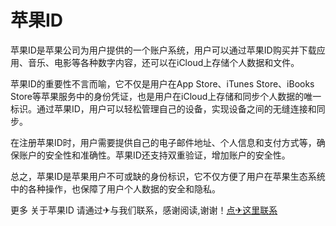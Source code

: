 # 苹果ID

苹果ID是苹果公司为用户提供的一个账户系统，用户可以通过苹果ID购买并下载应用、音乐、电影等各种数字内容，还可以在iCloud上存储个人数据和文件。

苹果ID的重要性不言而喻，它不仅是用户在App Store、iTunes Store、iBooks Store等苹果服务中的身份凭证，也是用户在iCloud上存储和同步个人数据的唯一标识。通过苹果ID，用户可以轻松管理自己的设备，实现设备之间的无缝连接和同步。

在注册苹果ID时，用户需要提供自己的电子邮件地址、个人信息和支付方式等，确保账户的安全性和准确性。苹果ID还支持双重验证，增加账户的安全性。

总之，苹果ID是苹果用户不可或缺的身份标识，它不仅方便了用户在苹果生态系统中的各种操作，也保障了用户个人数据的安全和隐私。

更多 关于苹果ID 请通过✈与我们联系，感谢阅读,谢谢！[点✈这里联系](https://www.k02.cc)